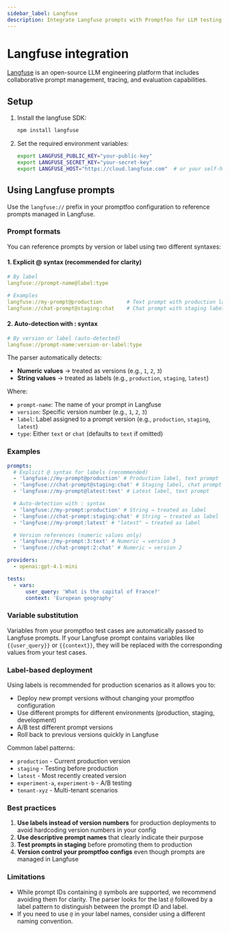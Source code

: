 ```yaml
---
sidebar_label: Langfuse
description: Integrate Langfuse prompts with Promptfoo for LLM testing. Configure version control, labels, and collaborative prompt management using environment variables and SDK setup.
---
```


# Langfuse integration

[Langfuse](https://langfuse.com) is an open-source LLM engineering platform that includes collaborative prompt management, tracing, and evaluation capabilities.

## Setup

1. Install the langfuse SDK:

   ```bash
   npm install langfuse
   ```

2. Set the required environment variables:
   ```bash
   export LANGFUSE_PUBLIC_KEY="your-public-key"
   export LANGFUSE_SECRET_KEY="your-secret-key"
   export LANGFUSE_HOST="https://cloud.langfuse.com"  # or your self-hosted URL
   ```

## Using Langfuse prompts

Use the `langfuse://` prefix in your promptfoo configuration to reference prompts managed in Langfuse.

### Prompt formats

You can reference prompts by version or label using two different syntaxes:

#### 1. Explicit @ syntax (recommended for clarity)

```yaml
# By label
langfuse://prompt-name@label:type

# Examples
langfuse://my-prompt@production        # Text prompt with production label
langfuse://chat-prompt@staging:chat    # Chat prompt with staging label
```

#### 2. Auto-detection with : syntax

```yaml
# By version or label (auto-detected)
langfuse://prompt-name:version-or-label:type
```

The parser automatically detects:

- **Numeric values** → treated as versions (e.g., `1`, `2`, `3`)
- **String values** → treated as labels (e.g., `production`, `staging`, `latest`)

Where:

- `prompt-name`: The name of your prompt in Langfuse
- `version`: Specific version number (e.g., `1`, `2`, `3`)
- `label`: Label assigned to a prompt version (e.g., `production`, `staging`, `latest`)
- `type`: Either `text` or `chat` (defaults to `text` if omitted)

### Examples

```yaml
prompts:
  # Explicit @ syntax for labels (recommended)
  - 'langfuse://my-prompt@production' # Production label, text prompt
  - 'langfuse://chat-prompt@staging:chat' # Staging label, chat prompt
  - 'langfuse://my-prompt@latest:text' # Latest label, text prompt

  # Auto-detection with : syntax
  - 'langfuse://my-prompt:production' # String → treated as label
  - 'langfuse://chat-prompt:staging:chat' # String → treated as label
  - 'langfuse://my-prompt:latest' # "latest" → treated as label

  # Version references (numeric values only)
  - 'langfuse://my-prompt:3:text' # Numeric → version 3
  - 'langfuse://chat-prompt:2:chat' # Numeric → version 2

providers:
  - openai:gpt-4.1-mini

tests:
  - vars:
      user_query: 'What is the capital of France?'
      context: 'European geography'
```

### Variable substitution

Variables from your promptfoo test cases are automatically passed to Langfuse prompts. If your Langfuse prompt contains variables like `{{user_query}}` or `{{context}}`, they will be replaced with the corresponding values from your test cases.

### Label-based deployment

Using labels is recommended for production scenarios as it allows you to:

- Deploy new prompt versions without changing your promptfoo configuration
- Use different prompts for different environments (production, staging, development)
- A/B test different prompt versions
- Roll back to previous versions quickly in Langfuse

Common label patterns:

- `production` - Current production version
- `staging` - Testing before production
- `latest` - Most recently created version
- `experiment-a`, `experiment-b` - A/B testing
- `tenant-xyz` - Multi-tenant scenarios

### Best practices

1. **Use labels instead of version numbers** for production deployments to avoid hardcoding version numbers in your config
2. **Use descriptive prompt names** that clearly indicate their purpose
3. **Test prompts in staging** before promoting them to production
4. **Version control your promptfoo configs** even though prompts are managed in Langfuse

### Limitations

- While prompt IDs containing `@` symbols are supported, we recommend avoiding them for clarity. The parser looks for the last `@` followed by a label pattern to distinguish between the prompt ID and label.
- If you need to use `@` in your label names, consider using a different naming convention.
